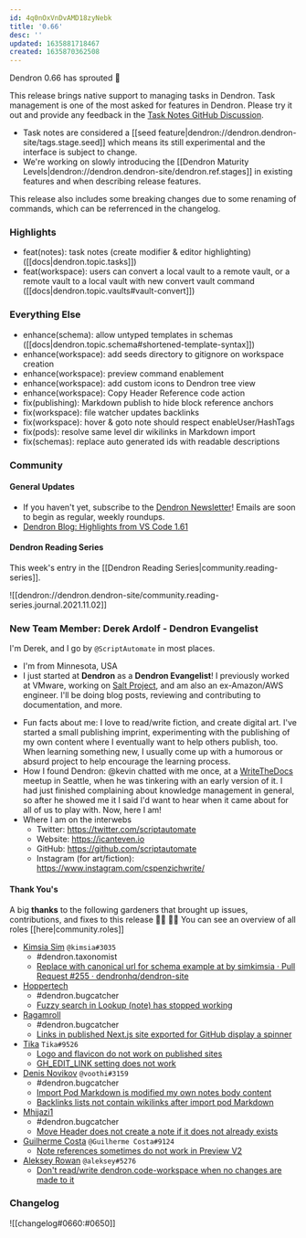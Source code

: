 ```yaml
---
id: 4q0nOxVnDvAMD18zyNebk
title: '0.66'
desc: ''
updated: 1635881718467
created: 1635870362508
---
```


Dendron 0.66 has sprouted  🌱

This release brings native support to managing tasks in Dendron. Task management is one of the most asked for features in Dendron. Please try it out and provide any feedback in the [Task Notes GitHub Discussion](https://github.com/dendronhq/dendron/discussions/1358).

* Task notes are considered a [[seed feature|dendron://dendron.dendron-site/tags.stage.seed]] which means its still experimental and the interface is subject to change.
* We're working on slowly introducing the [[Dendron Maturity Levels|dendron://dendron.dendron-site/dendron.ref.stages]] in existing features and when describing release features.

This release also includes some breaking changes due to some renaming of commands, which can be referrenced in the changelog.

### Highlights
- feat(notes): task notes (create modifier & editor highlighting) ([[docs|dendron.topic.tasks]])
- feat(workspace): users can convert a local vault to a remote vault, or a remote vault to a local vault with new convert vault command ([[docs|dendron.topic.vaults#vault-convert]])

### Everything Else
- enhance(schema): allow untyped templates in schemas ([[docs|dendron.topic.schema#shortened-template-syntax]])
- enhance(workspace): add seeds directory to gitignore on workspace creation
- enhance(workspace): preview command enablement
- enhance(workspace): add custom icons to Dendron tree view
- enhance(workspace): Copy Header Reference code action
- fix(publishing): Markdown publish to hide block reference anchors
- fix(workspace): file watcher updates backlinks
- fix(workspace): hover & goto note should respect enableUser/HashTags
- fix(pods): resolve same level dir wikilinks in Markdown import
- fix(schemas): replace auto generated ids with readable descriptions

### Community

#### General Updates

* If you haven't yet, subscribe to the [Dendron Newsletter](https://link.dendron.so/newsletter)! Emails are soon to begin as regular, weekly roundups.
* [Dendron Blog: Highlights from VS Code 1.61](https://blog.dendron.so/notes/83fIARBsKRnUlBL433RND/)

#### Dendron Reading Series

This week's entry in the [[Dendron Reading Series|community.reading-series]]. 

![[dendron://dendron.dendron-site/community.reading-series.journal.2021.11.02]]

### New Team Member: Derek Ardolf - Dendron Evangelist

I'm Derek, and I go by `@ScriptAutomate` in most places.
- I'm from Minnesota, USA
- I just started at **Dendron** as a **Dendron Evangelist**! I previously worked at VMware, working on [Salt Project](https://github.com/saltstack/salt), and am also an ex-Amazon/AWS engineer. I'll be doing blog posts, reviewing and contributing to documentation, and more.
* Fun facts about me: I love to read/write fiction, and create digital art. I've started a small publishing imprint, experimenting with the publishing of my own content where I eventually want to help others publish, too. When learning something new, I usually come up with a humorous or absurd project to help encourage the learning process.
* How I found Dendron: @kevin chatted with me once, at a [WriteTheDocs](https://www.writethedocs.org/) meetup in Seattle, when he was tinkering with an early version of it. I had just finished complaining about knowledge management in general, so after he showed me it I said I'd want to hear when it came about for all of us to play with. Now, here I am!
* Where I am on the interwebs
  * Twitter: https://twitter.com/scriptautomate
  * Website: https://icanteven.io
  * GitHub: https://github.com/scriptautomate
  * Instagram (for art/fiction): https://www.instagram.com/cspenzichwrite/

#### Thank You's

A big **thanks** to the following gardeners that brought up issues, contributions, and fixes to this release :man_farmer: :woman_farmer: 
You can see an overview of all roles [[here|community.roles]]

- [Kimsia Sim](https://github.com/simkimsia) `@kimsia#3035`
  - #dendron.taxonomist
  - [Replace with canonical url for schema example at by simkimsia · Pull Request #255 · dendronhq/dendron-site](https://github.com/dendronhq/dendron-site/pull/255)
- [Hoppertech](https://github.com/HopperTech)
  - #dendron.bugcatcher
  - [Fuzzy search in Lookup (note) has stopped working](https://github.com/dendronhq/dendron/issues/1634)
- [Ragamroll](https://github.com/ragamroll)
  - #dendron.bugcatcher
  - [Links in published Next.js site exported for GitHub display a spinner](https://github.com/dendronhq/dendron/issues/1588)
- [Tika](https://github.com/SR--) `Tika#9526`
  - [Logo and flavicon do not work on published sites](https://github.com/dendronhq/dendron/issues/1616)
  - [GH_EDIT_LINK setting does not work](https://github.com/dendronhq/dendron/issues/1612)
- [Denis Novikov](https://github.com/voothi) `@voothi#3159`
  - #dendron.bugcatcher
  - [Import Pod Markdown is modified my own notes body content](https://github.com/dendronhq/dendron/issues/1608)
  - [Backlinks lists not contain wikilinks after import pod Markdown](https://github.com/dendronhq/dendron/issues/1607)
- [Mhijazi1](https://github.com/mhijazi1)
  - #dendron.bugcatcher
  - [Move Header does not create a note if it does not already exists](https://github.com/dendronhq/dendron/issues/1606)
- [Guilherme Costa](https://github.com/guilhermesfc) `@Guilherme Costa#9124`
  - [Note references sometimes do not work in Preview V2](https://github.com/dendronhq/dendron/issues/1601)
- [Aleksey Rowan](https://github.com/aleksey-rowan) `@aleksey#5276`
  - [Don't read/write dendron.code-workspace when no changes are made to it](https://github.com/dendronhq/dendron/issues/1595)

### Changelog
![[changelog#0660:#0650]]
